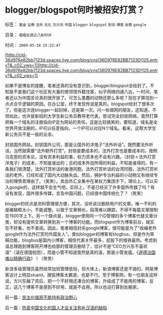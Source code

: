 # blogger/blogspot何时被招安打赏？

标签： `基金` `证券` `法外` `北化` `方兴东` `中国` `blogger` `blogspot` `封杀` `博客` `谷歌` `google` 

目录： `唱唱反调之八卦时评`

时间： `2009-05-18 15:23:47`

[http://cid-36d976e82bb7123d.spaces.live.com/blog/cns!36D976E82BB7123D!125.entry?&_c02_vws=1](http://cid-36d976e82bb7123d.spaces.live.com/blog/cns!36D976E82BB7123D!125.entry?&_c02_vws=1)

如果不是博友的提醒，笔者还真的没有意识到，blogger/blogspot全给封了。不知是不是我们这个社区有大量的使领馆外籍住客，似乎网络四通八达，一时间，笔者还以为中国言论真的很开放了。可怎么愚蠢的动物还那么多呢？现在才算找到一点点合乎逻辑的原因。在办公室，终于发现传说是真的。blogspot给封了很多次了。但是这次连blogger一起封掉，还是第一次。问一些做网的朋友，还知道，不但如此，也许是新招的大学生新公务员教导老代表，尝试完全封锁网络。竟然打算把每一个域名的注册指向IP定为网站的责任。这是比较搞笑的，要知道，域名是全世界开放注册的，IP可以任意指向。一个IP可以对应N个域名。看来，这帮大学生新公务员不是一般的业余。

封锁国外网站，封锁国外公司，那是让国外的洋鬼子“法外听话”。既然要法外听话，当然就需要“法外额外打赏”。封锁是要成本的，法外打赏也是要成本的。按照马克思的资本论，没有资本利益的事，权力资本也不会有兴趣。（封锁＋法外打赏洋鬼子）的成本，不知是谁出的；总的成本外加所得的利益，不知是谁得的。有一条我们很清楚，法外打赏听话的香港同胞，法外打赏听话的台湾同胞，法外打赏听话的老外，已经形成了国内大动脉失血。然后，拥护专治利益的小动物又有继续专治的理愤青理由了。（笑笑）。卖血外汇全集中在某权力集团手下，理论上，可以买入google的，这样就不会生气吧。实际上，不是已经买了许多国外传媒了吗？有没有发现，国外很多传媒，言及中国问题，已经很中国传统化了？（笑笑）

blogger的优点是资料管理很方便，其次，没听说过删除用户的文章。唯一不利的是编辑框太小，不能调整。以致于文章稍长，段落难以跟踪，不得不每篇文章限制在1500字上下。另一个缺点是，blogger使用同一个ID管理的多个博客代替文章分类，却没有提供文章转换到另一个博客的功能。而blogspot作为博客前台，就实在不好看，也不查阅。因此，笔者相信封杀google博客，很可能是为了“收编老外google作为法外打赏的外国友人”。类似blogger的博客有blogbus，但是作为草稿功能，blogbus是国内小博客，相信代表关怀最多，屁股下的烙铁最热。考虑到温总理跑到博客网开博也给那的管理员删除了，估计不是“CEO方兴东不喜欢温”（温在德国抱怨），而是小管不知道竟然是真的温，那是小管发瘟。《[道德治国难以精确行政](../../../2009/3/23/黄仁宇的失误：宋明清帝国不是因为缺乏技术而选道德.md)》！（笑笑）

新浪多级管理员虽然经常加班管理低俗，但大体上，新浪博客还是不错的。网易博客设计上明显stupid，搜弧博客太霸道，也是不行。至于博客网，有一位朋友这样说，方兴东融了资后，把一个不好用还凑合的博客，升级成了不能用的博客，反正，这几个博客不是感到不好用，就是不会用。所以也没打算到处搬家。



前一篇：[民主价值观不能持有政治野心](../../../2009/5/17/民主价值观不能持有政治野心.md)

后一篇：[热爱中国文化的国人才会关注弥补汉语的缺陷](../../../2009/5/18/热爱中国文化的国人才会关注弥补汉语的缺陷.md)